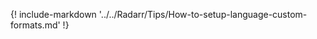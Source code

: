 <!-- markdownlint-disable MD041-->
{! include-markdown '../../Radarr/Tips/How-to-setup-language-custom-formats.md' !}
<!-- markdownlint-enable MD041-->

